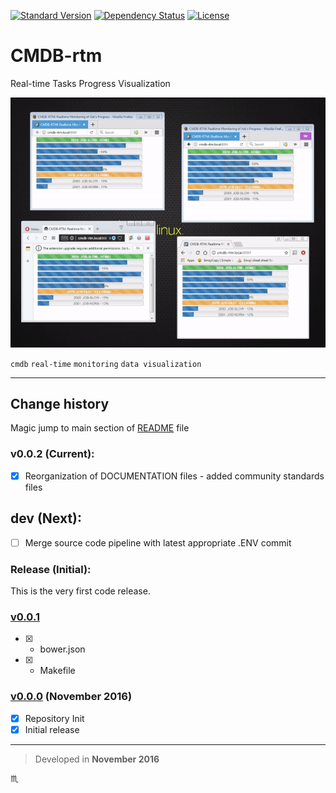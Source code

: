 [![Standard Version](https://img.shields.io/badge/release-standard%20version-brightgreen.svg?style=plastic)](https://github.com/conventional-changelog/standard-version)
[![Dependency Status](https://david-dm.org/tbaltrushaitis/cmdb-rtm.svg?theme=shields.io)](https://david-dm.org/tbaltrushaitis/cmdb-rtm)
[![License](https://img.shields.io/badge/license-MIT-green.svg?style=flat)](https://github.com/tbaltrushaitis/cmdb-rtm/blob/master/LICENSE)


# CMDB-rtm #

Real-time Tasks Progress Visualization

![Real Time Jobs Progress View](assets/img/cmdb-rtm-poc-4-windows.gif)

`cmdb` `real-time` `monitoring` `data visualization`

---

## Change history ##

Magic jump to main section of [README] file

### v0.0.2 (Current): ###
- [x] Reorganization of DOCUMENTATION files - added community standards files

## dev (Next): ##
- [ ] Merge source code pipeline with latest appropriate .ENV commit

### Release (Initial): ###
This is the very first code release.

### [v0.0.1]([README]) ###

 - [x] + bower.json
 - [x] + Makefile

### [v0.0.0](#) (November 2016) ###
- [x] Repository Init
- [x] Initial release

---

> Developed in **November 2016**

:scorpius:

[readme]: README.md
